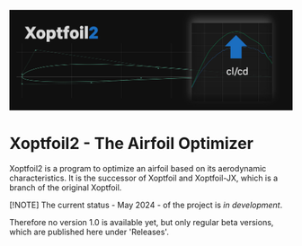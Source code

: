 

![XO2](images/Xoptfoil2.png "Xoptfoil2")

# Xoptfoil2 - The Airfoil Optimizer 
Xoptfoil2 is a program to optimize an airfoil based on its aerodynamic characteristics. 
It is the successor of Xoptfoil and Xoptfoil-JX, which is a branch of the original Xoptfoil.

[!NOTE]
The current status - May 2024 - of the project is *in development*. 

Therefore no version 1.0 is available yet, but only regular beta versions, which are published here under 'Releases'. 